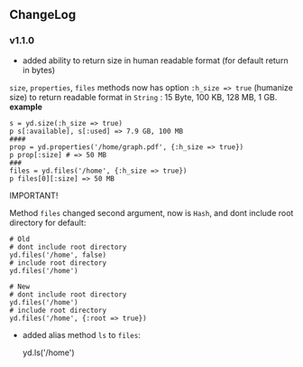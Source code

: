 ## ChangeLog
### v1.1.0
* added ability to return size in human readable format (for default return in bytes)

 `size`, `properties`, `files` methods now has option `:h_size => true` (humanize size) to return readable format in `String` : 15 Byte, 100 KB, 128 MB, 1 GB.
 **example**

    s = yd.size(:h_size => true)
    p s[:available], s[:used] => 7.9 GB, 100 MB
    ####
    prop = yd.properties('/home/graph.pdf', {:h_size => true})
    p prop[:size] # => 50 MB
    ###
    files = yd.files('/home', {:h_size => true})
    p files[0][:size] => 50 MB

 IMPORTANT!

 Method `files` changed second argument, now is `Hash`, and dont include root directory for default:

    # Old
    # dont include root directory
    yd.files('/home', false)
    # include root directory
    yd.files('/home')

    # New
    # dont include root directory
    yd.files('/home')
    # include root directory
    yd.files('/home', {:root => true})

 *  added alias method `ls` to `files`:

    yd.ls('/home')
